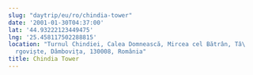 ```yaml
---
slug: "daytrip/eu/ro/chindia-tower"
date: '2001-01-30T04:37:00'
lat: '44.93222123449475'
lng: '25.458117502288815'
location: "Turnul Chindiei, Calea Domnească, Mircea cel Bătrân, Tâ\
  rgoviște, Dâmbovița, 130008, România"
title: Chindia Tower
---
```



